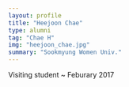 ```yaml
---
layout: profile
title: "Heejoon Chae"
type: alumni
tag: "Chae H"
img: "heejoon_chae.jpg"
summary: "Sookmyung Women Univ."
---
```

Visiting student ~ Feburary 2017

